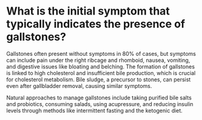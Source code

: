 # What is the initial symptom that typically indicates the presence of gallstones?

Gallstones often present without symptoms in 80% of cases, but symptoms can include pain under the right ribcage and rhomboid, nausea, vomiting, and digestive issues like bloating and belching. The formation of gallstones is linked to high cholesterol and insufficient bile production, which is crucial for cholesterol metabolism. Bile sludge, a precursor to stones, can persist even after gallbladder removal, causing similar symptoms.

Natural approaches to manage gallstones include taking purified bile salts and probiotics, consuming salads, using acupressure, and reducing insulin levels through methods like intermittent fasting and the ketogenic diet.